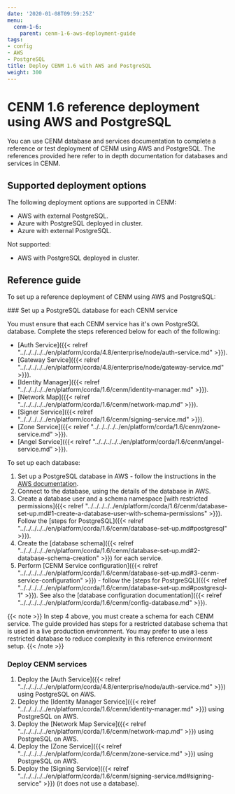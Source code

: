 ```yaml
---
date: '2020-01-08T09:59:25Z'
menu:
  cenm-1-6:
    parent: cenm-1-6-aws-deployment-guide
tags:
- config
- AWS
- PostgreSQL
title: Deploy CENM 1.6 with AWS and PostgreSQL
weight: 300
---
```


# CENM 1.6 reference deployment using AWS and PostgreSQL

You can use CENM database and services documentation to complete a reference or test deployment of CENM using AWS and PostgreSQL. The references provided here refer to in depth documentation for databases and services in CENM.

## Supported deployment options

The following deployment options are supported in CENM:

* AWS with external PostgreSQL.
* Azure with PostgreSQL deployed in cluster.
* Azure with external PostgreSQL.

Not supported:

* AWS with PostgreSQL deployed in cluster.

## Reference guide

To set up a reference deployment of CENM using AWS and PostgreSQL:

### Set up a PostgreSQL database for each CENM service

You must ensure that each CENM service has it's own PostgreSQL database. Complete the steps referenced below for each of the following:

* [Auth Service]({{< relref "../../../../../en/platform/corda/4.8/enterprise/node/auth-service.md" >}}).
* [Gateway Service]({{< relref "../../../../../en/platform/corda/4.8/enterprise/node/gateway-service.md" >}}).
* [Identity Manager]({{< relref "../../../../../en/platform/corda/1.6/cenm/identity-manager.md" >}}).
* [Network Map]({{< relref "../../../../../en/platform/corda/1.6/cenm/network-map.md" >}}).
* [Signer Service]({{< relref "../../../../../en/platform/corda/1.6/cenm/signing-service.md" >}}).
* [Zone Service]({{< relref "../../../../../en/platform/corda/1.6/cenm/zone-service.md" >}}).
* [Angel Service]({{< relref "../../../../../en/platform/corda/1.6/cenm/angel-service.md" >}}).

To set up each database:

1. Set up a PostgreSQL database in AWS - follow the instructions in the [AWS documentation](https://aws.amazon.com/rds/postgresql).
2. Connect to the database, using the details of the database in AWS.
3. Create a database user and a schema namespace [with restricted permissions]({{< relref "../../../../../en/platform/corda/1.6/cenm/database-set-up.md#1-create-a-database-user-with-schema-permissions" >}}). Follow the [steps for PostgreSQL]({{< relref "../../../../../en/platform/corda/1.6/cenm/database-set-up.md#postgresql" >}}).
4. Create the [database schema]({{< relref "../../../../../en/platform/corda/1.6/cenm/database-set-up.md#2-database-schema-creation" >}}) for each service.
5. Perform [CENM Service configuration]({{< relref "../../../../../en/platform/corda/1.6/cenm/database-set-up.md#3-cenm-service-configuration" >}}) - follow the [steps for PostgreSQL]({{< relref "../../../../../en/platform/corda/1.6/cenm/database-set-up.md#postgresql-1" >}}). See also the [database configuration documentation]({{< relref "../../../../../en/platform/corda/1.6/cenm/config-database.md" >}}).

{{< note >}}
In step 4 above, you must create a schema for each CENM service. The guide provided has steps for a restricted database schema that is used in a live production environment. You may prefer to use a less restricted database to reduce complexity in this reference environment setup.
{{< /note >}}

### Deploy CENM services

1. Deploy the [Auth Service]({{< relref "../../../../../en/platform/corda/4.8/enterprise/node/auth-service.md" >}}) using PostgreSQL on AWS.
2. Deploy the [Identity Manager Service]({{< relref "../../../../../en/platform/corda/1.6/cenm/identity-manager.md" >}}) using PostgreSQL on AWS.
3. Deploy the [Network Map Service]({{< relref "../../../../../en/platform/corda/1.6/cenm/network-map.md" >}}) using PostgreSQL on AWS.
4. Deploy the [Zone Service]({{< relref "../../../../../en/platform/corda/1.6/cenm/zone-service.md" >}}) using PostgreSQL on AWS.
5. Deploy the [Signing Service]({{< relref "../../../../../en/platform/corda/1.6/cenm/signing-service.md#signing-service" >}}) (it does not use a database).
